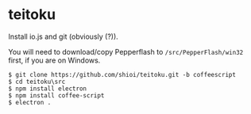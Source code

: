 # teitoku

Install io.js and git (obviously (?)).

You will need to download/copy Pepperflash to `/src/PepperFlash/win32` first, if you are on Windows.

```
$ git clone https://github.com/shioi/teitoku.git -b coffeescript
$ cd teitoku\src
$ npm install electron
$ npm install coffee-script
$ electron .
```